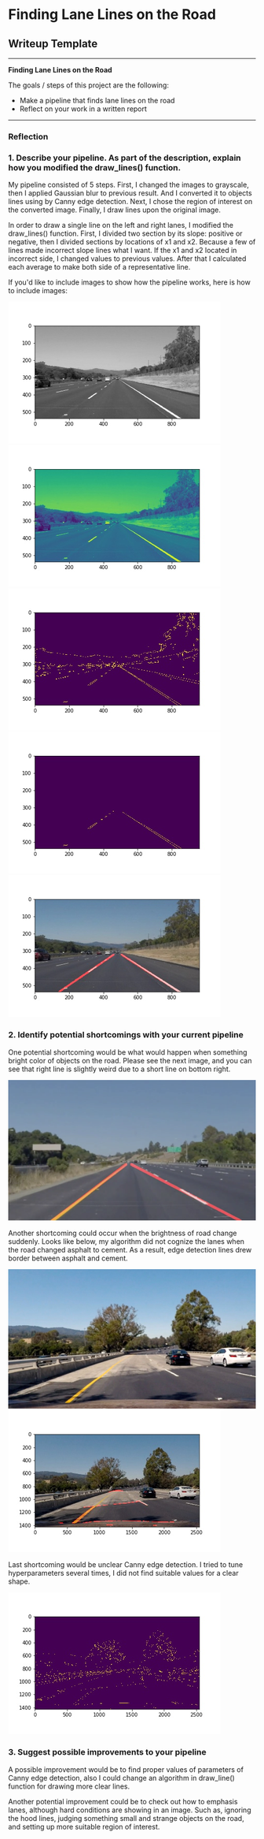 # **Finding Lane Lines on the Road**

## Writeup Template

---

**Finding Lane Lines on the Road**

The goals / steps of this project are the following:
* Make a pipeline that finds lane lines on the road
* Reflect on your work in a written report


[//]: # (Image References)

[image1]: ./assets/solidWhiteRight-gray.jpg "Grayscale"
[image2]: ./assets/solidWhiteRight-blurgray.jpg "Blur gray"
[image3]: ./assets/solidWhiteRight-edges.jpg "Canny edge detection"
[image4]: ./assets/solidWhiteRight-region.jpg "Region of interest"
[image5]: ./assets/solidWhiteRight-result.jpg "Output"
[image6]: ./assets/shortcoming1.png "Shortcoming1"
[image7]: ./assets/shortcoming2.jpg "Shortcoming2"
[image8]: ./assets/shortcoming2-result.jpg "Shortcoming2 Output"
[image9]: ./assets/shortcoming2-edges.jpg "Shortcoming2 Canny edge detection"

---

### Reflection

### 1. Describe your pipeline. As part of the description, explain how you modified the draw_lines() function.

My pipeline consisted of 5 steps. First, I changed the images to grayscale, then I applied Gaussian blur to previous result. And I converted it to objects lines using by Canny edge detection. Next, I chose the region of interest on the converted image. Finally, I draw lines upon the original image.

In order to draw a single line on the left and right lanes, I modified the draw_lines() function. First, I divided two section by its slope: positive or negative, then I divided sections by locations of x1 and x2. Because a few of lines made incorrect slope lines what I want. If the x1 and x2 located in incorrect side, I changed values to previous values. After that I calculated each average to make both side of a representative line.

If you'd like to include images to show how the pipeline works, here is how to include images:

![alt text][image1]
![alt text][image2]
![alt text][image3]
![alt text][image4]
![alt text][image5]


### 2. Identify potential shortcomings with your current pipeline

One potential shortcoming would be what would happen when something bright color of objects on the road. Please see the next image, and you can see that right line is slightly weird due to a short line on bottom right.

![alt text][image6]

Another shortcoming could occur when the brightness of road change suddenly. Looks like below, my algorithm did not cognize the lanes when the road changed asphalt to cement. As a result, edge detection lines drew border between asphalt and cement.

![alt text][image7]
![alt text][image8]

Last shortcoming would be unclear Canny edge detection. I tried to tune hyperparameters several times, I did not find suitable values for a clear shape.

![alt text][image9]

### 3. Suggest possible improvements to your pipeline

A possible improvement would be to find proper values of parameters of Canny edge detection, also I could change an algorithm in draw_line() function for drawing more clear lines.

Another potential improvement could be to check out how to emphasis lanes, although hard conditions are showing in an image. Such as, ignoring the hood lines, judging something small and strange objects on the road, and setting up more suitable region of interest.
